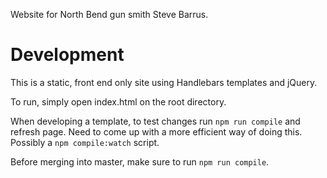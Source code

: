 Website for North Bend gun smith Steve Barrus.

# Development

This is a static, front end only site using Handlebars templates and jQuery.

To run, simply open index.html on the root directory.

When developing a template, to test changes run `npm run compile` and refresh page. Need to come up with a more efficient way of doing this. Possibly a `npm compile:watch` script.

Before merging into master, make sure to run `npm run compile`.
